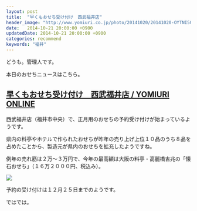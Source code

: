 ```yaml
---
layout: post
title:  "早くもおせち受け付け　西武福井店"
header_image: "http://www.yomiuri.co.jp/photo/20141020/20141020-OYTNI50017-L.jpg"
date:   2014-10-21 20:00:00 +0900
updatedDate: 2014-10-21 20:00:00 +0900
categories: recommend
keywords: "福井"
---
```


どうも。管理人です。

本日のおせちニュースはこちら。

<!-- more -->

## [早くもおせち受け付け　西武福井店 / YOMIURI ONLINE](http://www.yomiuri.co.jp/local/fukui/news/20141020-OYTNT50080.html)

西武福井店（福井市中央）で、正月用のおせちの予約受け付けが始まっているようです。

県内の料亭やホテルで作られたおせちが昨年の売り上げ上位１０品のうち８品を占めたことから、製造元が県内のおせちを拡充したようですね。

例年の売れ筋は２万～３万円で、今年の最高額は大阪の料亭・高麗橋吉兆の「懐石おせち」（１６万２０００円、税込み）。

<a href="http://edepart.7netshopping.jp/ss/brand/001178/sweets-foods/" target="_blank">
<img src="http://img.edepart.7netshopping.jp/contents/inc/brand/001178/pc/images/logo_001178.jpg">
</a>

予約の受け付けは１２月２５日までのようです。

ではでは。